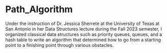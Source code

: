 # Path_Algorithm

Under the instruction of Dr. Jessica Sherrete at the University of Texas at San Antonio in her Data Structures lecture during the Fall 2023 semester, I organized classical data structures such as priority queues, queues, and a hash table to write an algorithm that determined how to go from a starting point to a finishing point through various obstacles.
